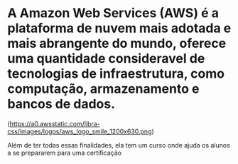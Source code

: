 #  A Amazon Web Services (AWS) é a plataforma de nuvem mais adotada e mais abrangente do mundo, oferece uma quantidade consideravel de tecnologias de infraestrutura, como computação, armazenamento e bancos de dados.

(https://a0.awsstatic.com/libra-css/images/logos/aws_logo_smile_1200x630.png)

Além de ter todas essas finalidades, ela tem um curso onde ajuda os alunos a se prepararem para uma certificação





